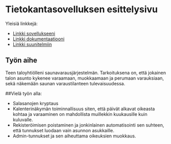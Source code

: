 # Tietokantasovelluksen esittelysivu

Yleisiä linkkejä:

* [Linkki sovellukseeni](http://tuosalme.users.cs.helsinki.fi/tsohasaunapp/)
* [Linkki dokumentaatiooni](https://github.com/Merloni/Tsoha-Bootstrap/blob/master/doc/dokumentaatio.pdf)
* [Linkki suunitelmiin](https://github.com/Merloni/Tsoha-Bootstrap/blob/master/doc/suunnitelmat.md)

## Työn aihe

Teen taloyhtiölleni saunavarausjärjestelmän. Tarkoituksena on, että jokainen talon asunto kykenee varaamaan, muokkaamaan ja perumaan varauksiaan, sekä näkemään saunan varaustilanteen tulevaisuudessa.


##Vielä työn alla:

- Salasanojen kryptaus
- Kalenterinäkymän toiminnallisuus siten, että päivät alkavat oikeasta kohtaa ja varaaminen on mahdollista muillekkin kuukausille kuin kuluvalle.
- Rekisteröimisen poistaminen ja jonkinlainen automatisointi sen suhteen, että tunnukset luodaan vain asunnon asukkaille.
- Admin-tunnukset ja sen aiheuttama oikeuksien muokkaus.
